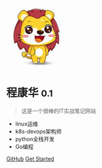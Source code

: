 <!-- _coverpage.md -->

![logo](_media/lion.png)

# 程康华 <small>0.1</small>

> 这是一个很棒的IT实战笔记网站

- linux运维
- k8s-devops架构师
- python全栈开发
- Go编程

[GitHub](https://github.com/chengkanghua)
[Get Started](/k8s-note/)
